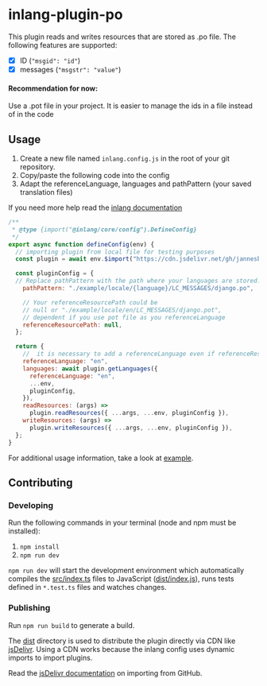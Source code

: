 # inlang-plugin-po

This plugin reads and writes resources that are stored as .po file. The following features are supported:

- [x] ID (`"msgid": "id"`)
- [x] messages (`"msgstr": "value"`)

#### Recommendation for now:
Use a .pot file in your project. It is easier to manage the ids in a file instead of in the code




## Usage

1. Create a new file named `inlang.config.js` in the root of your git repository.
2. Copy/paste the following code into the config
3. Adapt the referenceLanguage, languages and pathPattern (your saved translation files)

 If you need more help read the [inlang documentation](https://inlang.com/documentation/getting-started)

```js
/**
 * @type {import("@inlang/core/config").DefineConfig}
 */
export async function defineConfig(env) {
  // importing plugin from local file for testing purposes
  const plugin = await env.$import("https://cdn.jsdelivr.net/gh/jannesblobel/inlang-plugin-po@1/dist/index.js");

  const pluginConfig = {
  // Replace pathPattern with the path where your languages are stored.
    pathPattern: "./example/locale/{language}/LC_MESSAGES/django.po",

    // Your referenceResourcePath could be
    // null or "./example/locale/en/LC_MESSAGES/django.pot",
    // dependent if you use pot file as you referenceLanguage
    referenceResourcePath: null,
  };

  return {
    //  it is necessary to add a referenceLanguage even if referenceResourcePath = null 
    referenceLanguage: "en",
    languages: await plugin.getLanguages({
      referenceLanguage: "en",
      ...env,
      pluginConfig,
    }),
    readResources: (args) =>
      plugin.readResources({ ...args, ...env, pluginConfig }),
    writeResources: (args) =>
      plugin.writeResources({ ...args, ...env, pluginConfig }),
  };
}

```

For additional usage information, take a look at [example](./example/).

## Contributing

### Developing

Run the following commands in your terminal (node and npm must be installed):

1. `npm install`
2. `npm run dev`

`npm run dev` will start the development environment which automatically compiles the [src/index.ts](./src/index.ts) files to JavaScript ([dist/index.js](dist/index.js)), runs tests defined in `*.test.ts` files and watches changes.

### Publishing

Run `npm run build` to generate a build.

The [dist](./dist/) directory is used to distribute the plugin directly via CDN like [jsDelivr](https://www.jsdelivr.com/). Using a CDN works because the inlang config uses dynamic imports to import plugins.

Read the [jsDelivr documentation](https://www.jsdelivr.com/?docs=gh) on importing from GitHub.

